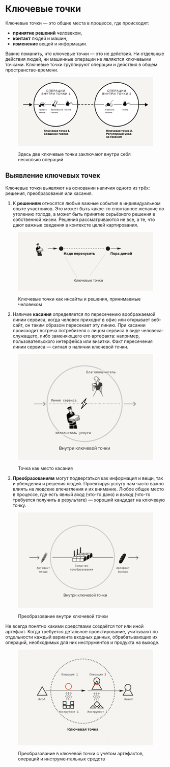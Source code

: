 # Ключевые точки

Ключевые точки — это общие места в процессе, где происходят:

* **принятие решений** человеком,
* **контакт** людей и машин,
* **изменение** вещей и информации.

Важно поманить, что ключевые точки — это не действия. Ни отдельные действия людей, ни машинные операции не являются ключевыми точками. Ключевые точки группируют операции и действия в общем пространстве-времени.

<figure><img src="../../.gitbook/assets/i-29.svg" alt=""><figcaption><p>Здесь две ключевые точки заключают внутри себя несколько операций</p></figcaption></figure>

## Выявление ключевых точек

Ключевые точки выявляют на основании наличия одного из трёх: решения, преобразования или касания.

1. К **решениям** относятся любые важные события в индивидуальном опыте участников. Это может быть какое-то спонтанное желание по утолению голода, а может быть принятие серьёзного решения в собственной жизни. Решения рассматриваются не все, а те, что дают важные сведения в контексте целей картирования.

<figure><img src="../../.gitbook/assets/image (6).png" alt="" width="563"><figcaption><p>Ключевые точки как инсайты и решения, принимаемые человеком</p></figcaption></figure>

2. Наличие **касания** определяется по пересечению воображаемой линии сервиса, когда человек приходит в офис или открывает веб-сайт, он таким образом пересекает эту линию. При касании происходит встреча потребителя с лицом сервиса в виде человека-служащего, либо заменяющего его артефакта: например, пользовательского интерфейса или визитки. Факт пересечения линии сервиса — сигнал о наличии ключевой точки.

<figure><img src="../../.gitbook/assets/image (2).png" alt="" width="563"><figcaption><p>Точка как место касания</p></figcaption></figure>

3. **Преобразованиям** могут подвергаться как информация и вещи, так и убеждения и решения людей. Проектируя услугу нам часто важно влиять на людские впечатления и их внимание. Любое общее место в процессе, где есть явный _вход_ (что-то дано) и _выход_ (что-то требуется получить в результате) — хороший кандидат на ключевую точку.&#x20;

<figure><img src="../../.gitbook/assets/image (1) (1) (1).png" alt="" width="563"><figcaption><p>Преобразование внутри ключевой точки</p></figcaption></figure>

Не всегда понятно какими средствами создаётся тот или иной артефакт. Когда требуется детальное проектирование, учитывают по отдельности каждый варианта входных данных, обрабатывающих их операций,  необходимых для них инструментов и продукта на выходе.

<figure><img src="../../.gitbook/assets/image (1) (1) (1) (1).png" alt="" width="563"><figcaption><p>Преобразование в ключевой точки с учётом артефактов, операций и инструментальных средств</p></figcaption></figure>

